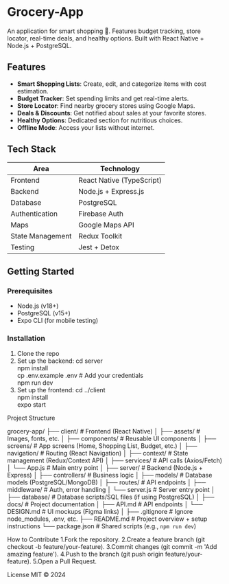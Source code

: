 # Grocery-App
An application for smart shopping 🛒. Features budget tracking, store locator, real-time deals, and healthy options. Built with React Native + Node.js + PostgreSQL.

## Features  
- **Smart Shopping Lists**: Create, edit, and categorize items with cost estimation.  
- **Budget Tracker**: Set spending limits and get real-time alerts.  
- **Store Locator**: Find nearby grocery stores using Google Maps.  
- **Deals & Discounts**: Get notified about sales at your favorite stores.  
- **Healthy Options**: Dedicated section for nutritious choices.  
- **Offline Mode**: Access your lists without internet.

## Tech Stack  
| **Area**       | **Technology**                          |  
|----------------|----------------------------------------|  
| Frontend       | React Native (TypeScript)              |  
| Backend        | Node.js + Express.js                   |  
| Database       | PostgreSQL                             |  
| Authentication | Firebase Auth                          |  
| Maps           | Google Maps API                        |  
| State Management | Redux Toolkit                        |  
| Testing        | Jest + Detox                          |  

## Getting Started  
### Prerequisites  
- Node.js (v18+)  
- PostgreSQL (v15+)  
- Expo CLI (for mobile testing)

### Installation  
1. Clone the repo
2. Set up the backend:
   cd server  
npm install  
cp .env.example .env  # Add your credentials  
npm run dev 
3. Set up the frontend:
cd ../client  
npm install  
expo start  

Project Structure

grocery-app/
├── client/                  # Frontend (React Native)
│   ├── assets/              # Images, fonts, etc.
│   ├── components/          # Reusable UI components
│   ├── screens/             # App screens (Home, Shopping List, Budget, etc.)
│   ├── navigation/          # Routing (React Navigation)
│   ├── context/             # State management (Redux/Context API)
│   ├── services/            # API calls (Axios/Fetch)
│   └── App.js               # Main entry point
│
├── server/                  # Backend (Node.js + Express)
│   ├── controllers/         # Business logic
│   ├── models/              # Database models (PostgreSQL/MongoDB)
│   ├── routes/              # API endpoints
│   ├── middleware/          # Auth, error handling
│   └── server.js            # Server entry point
│
├── database/                # Database scripts/SQL files (if using PostgreSQL)
│
├── docs/                    # Project documentation
│   ├── API.md               # API endpoints
│   └── DESIGN.md            # UI mockups (Figma links)
│
├── .gitignore              # Ignore node_modules, .env, etc.
├── README.md               # Project overview + setup instructions
└── package.json            # Shared scripts (e.g., `npm run dev`)

How to Contribute
1.Fork the repository.
2.Create a feature branch (git checkout -b feature/your-feature).
3.Commit changes (git commit -m 'Add amazing feature').
4.Push to the branch (git push origin feature/your-feature).
5.Open a Pull Request.


License
MIT © 2024
